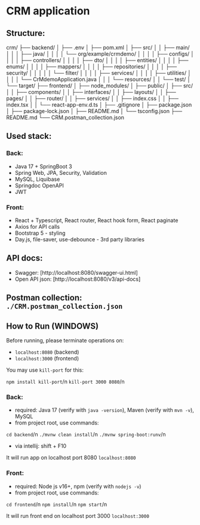 # CRM application

## Structure:
crm/
├── backend/
│ ├── .env
│ ├── pom.xml
│ ├── src/
│ │ ├── main/
│ │ │ ├── java/
│ │ │ │ └── org/example/crmdemo/
│ │ │ │ ├── configs/
│ │ │ │ ├── controllers/
│ │ │ │ ├── dto/
│ │ │ │ ├── entities/
│ │ │ │ ├── enums/
│ │ │ │ ├── mappers/
│ │ │ │ ├── repositories/
│ │ │ │ ├── security/
│ │ │ │ │ └── filter/
│ │ │ │ ├── services/
│ │ │ │ ├── utilities/
│ │ │ │ └── CrMdemoApplication.java
│ │ │ └── resources/
│ │ └── test/
│ └── target/
├── frontend/
│ ├── node_modules/
│ ├── public/
│ ├── src/
│ │ ├── components/
│ │ ├── interfaces/
│ │ ├── layouts/
│ │ ├── pages/
│ │ ├── router/
│ │ ├── services/
│ │ ├── index.css
│ │ ├── index.tsx
│ │ └── react-app-env.d.ts
│ ├── .gitignore
│ ├── package.json
│ ├── package-lock.json
│ ├── README.md
│ └── tsconfig.json
├── README.md
└── CRM.postman_collection.json

## Used stack:

### Back:
- Java 17 + SpringBoot 3
- Spring Web, JPA, Security, Validation
- MySQL, Liquibase
- Springdoc OpenAPI
- JWT
 
### Front:
- React + Typescript, React router, React hook form, React paginate
- Axios for API calls
- Bootstrap 5 - styling
- Day.js, file-saver, use-debounce - 3rd party libraries

## API docs: 
- Swagger: [http://localhost:8080/swagger-ui.html]
- Open API json: [http://localhost:8080/v3/api-docs]

## Postman collection: `./CRM.postman_collection.json`

## How to Run (WINDOWS)
Before running, please terminate operations on:
- `localhost:8080` (backend)
- `localhost:3000` (frontend)

You may use `kill-port` for this:

`npm install kill-port`/n
`kill-port 3000 8080`/n

### Back:
- required: Java 17 (verify with `java -version`), Maven (verify with `mvn -v`), MySQL
- from project root, use commands: 

`cd backend`/n
`./mvnw clean install`/n
`./mvnw spring-boot:runv`/n

- via intellij: shift + F10

It will run app on localhost port 8080 `localhost:8080`

### Front:
- required: Node js v16+, npm (verify with `nodejs -v`)
- from project root, use commands: 

`cd frontend`/n
`npm install`/n
`npm start`/n

It will run front end on localhost port 3000 `localhost:3000`
